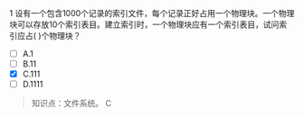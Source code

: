 1
设有一个包含1000个记录的索引文件，每个记录正好占用一个物理块。一个物理块可以存放10个索引表目。建立索引时，一个物理块应有一个索引表目，试问索引应占(
)个物理块？
- [ ] A.1 
- [ ] B.11 
- [x] C.111 
- [ ] D.1111

> 知识点：文件系统。
> C
